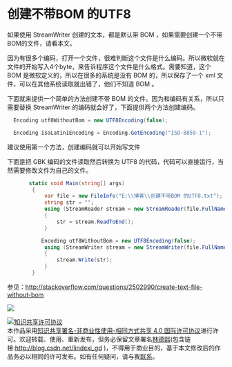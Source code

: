 # 创建不带BOM 的UTF8

如果使用 StreamWriter 创建的文本，都是默认带 BOM ，如果需要创建一个不带BOM的文件，请看本文。

<!--more-->
<!-- CreateTime:2018/5/19 14:11:33 -->


<div id="toc"></div>
<!-- csdn -->

因为有很多个编码，打开一个文件，很难判断这个文件是什么编码。所以微软就在文件的开始写入4个byte，来告诉程序这个文件是什么格式。需要知道，这个 BOM 是微软定义的，所以在很多的系统是没有 BOM 的，所以保存了一个  xml 文件，可以在其他系统读取就出错了，他们不知道 BOM 。

下面就来提供一个简单的方法创建不带 BOM 的文件。因为和编码有关系，所以只需要替换 StreamWriter 的编码就会好了，下面提供两个方法创建编码。

```csharp
  Encoding utf8WithoutBom = new UTF8Encoding(false);
```


```csharp
  Encoding isoLatin1Encoding = Encoding.GetEncoding("ISO-8859-1");
```

建议使用第一个方法，创建编码就可以开始写文件

下面是把 GBK 编码的文件读取然后转换为 UTF8 的代码，代码可以直接运行，当然需要修改文件为自己的文件。

```csharp
       static void Main(string[] args)
        {
            var file = new FileInfo("E:\\博客\\创建不带BOM 的UTF8.txt");
            string str = "";
            using (StreamReader stream = new StreamReader(file.FullName, Encoding.GetEncoding("GBK")))
            {
                str = stream.ReadToEnd();
            }

           Encoding utf8WithoutBom = new UTF8Encoding(false);
            using (StreamWriter stream = new StreamWriter(file.FullName, false, utf8WithoutBom))
            {
                stream.Write(str);
            }
        }
```

参见：http://stackoverflow.com/questions/2502990/create-text-file-without-bom

![](https://i.loli.net/2018/05/19/5affc0092037f.jpg)

<a rel="license" href="http://creativecommons.org/licenses/by-nc-sa/4.0/"><img alt="知识共享许可协议" style="border-width:0" src="https://licensebuttons.net/l/by-nc-sa/4.0/88x31.png" /></a><br />本作品采用<a rel="license" href="http://creativecommons.org/licenses/by-nc-sa/4.0/">知识共享署名-非商业性使用-相同方式共享 4.0 国际许可协议</a>进行许可。欢迎转载、使用、重新发布，但务必保留文章署名[林德熙](http://blog.csdn.net/lindexi_gd)(包含链接:http://blog.csdn.net/lindexi_gd )，不得用于商业目的，基于本文修改后的作品务必以相同的许可发布。如有任何疑问，请与我[联系](mailto:lindexi_gd@163.com)。  